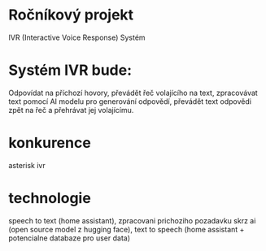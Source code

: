# Ročníkový projekt
IVR (Interactive Voice Response) Systém
# Systém IVR bude:
Odpovídat na příchozí hovory, převádět řeč volajícího na text, zpracovávat text pomocí AI modelu pro generování odpovědí, převádět text odpovědi zpět na řeč a přehrávat jej volajícímu.
# konkurence
asterisk ivr
# technologie
speech to text (home assistant), zpracovani prichoziho pozadavku skrz ai (open source model z hugging face), text to speech (home assistant + potencialne databaze pro user data)
